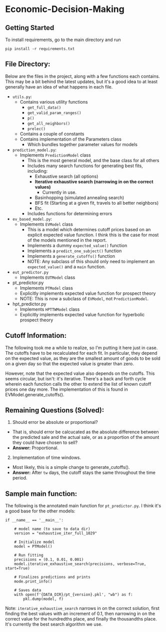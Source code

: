 # Economic-Decision-Making

## Getting Started

To install requirements, go to the main directory and run
```
pip install -r requirements.txt
```

## File Directory:

Below are the files in the project, along with a few functions each contains. This may be a bit behind the latest updates, but it's a good idea to at least generally have an idea of what happens in each file.

- ```utils.py```:
  - Contains various utility functions
    - ```get_full_data()```
    - ```get_valid_param_ranges()```
    - ```p()```
    - ```get_all_neighbors()```
    - ```prelec()```
  - Contains a couple of constants
  - Contains implementation of the Parameters class
    - Which bundles together parameter values for models
- ```prediction_model.py```:
  - Implements ```PredictionModel``` class  
    - This is the most general model, and the base class for all others
    - Includes many search functions for generating best fits, including:
      - Exhaustive search (all options)
      - **Iterative exhaustive search (narrowing in on the correct values)**
        - Currently in use.
      - Basinhopping (simulated annealing search)
      - BFS fit (Starting at a given fit, travels to all better neighbors)
      - Etc.
    - Includes functions for determining errors
- ```ev_based_model.py```:
  - Implements ```EVModel``` class
    - This is a model which determines cutoff prices based on an explicit expected value function. I think this is the case for most of the models mentioned in the report.
    - Implements a dummy ```expected_value()``` function
    - Implements a ```predict_one_subject()``` function
    - Implements a ```generate_cutoffs()``` function
    - NOTE: Any subclass of this should only need to implement an ```expected_value()``` and a ```main``` function.
- ```eut_predictor.py```
  - Implements ```EUTModel``` class
- pt_predictor.py
  - Implements ```PTModel``` class
  - Explicitly implements expected value function for prospect theory
  - NOTE: This is now a subclass of ```EVModel```, not ```PredictionModel```.
- hpt_predictor.py
    - Implements ```HPTTWModel``` class
    - Explicitly implements expected value function for hyperbolic prospect theory

## Cutoff Information:

The following took me a while to realize, so I'm putting it here just in case. The cutoffs have to be recalculated for each fit. In particular, they depend on the expected value, as they are the smallest amount of goods to be sold on a given day so that the expected value is greater than zero.

However, note that the expected value also depends on the cutoffs. This seems circular, but isn't: it's iterative. There's a back and forth cycle wherein each function calls the other to extend the list of known cutoff prices one day more. The implementation of this is found in EVModel.generate_cutoffs().

## Remaining Questions (**Solved**):

1. Should error be absolute or proportional?
  - That is, should error be calcucated as the absolute difference between the predicted sale and the actual sale, or as a proportion of the amount they could have chosen to sell?
  - **Answer:** Proportional.
2. Implementation of time windows.
  - Most likely, this is a simple change to generate_cutoffs().
  - **Answer:** After ```tw``` days, the cutoff stays the same throughout the time period.

## Sample main function:

The following is the annotated main function for ```pt_predictor.py```. I think it's a good base for the other models:

```
if __name__ == '__main__':

    # model name (to save to data dir)
    version = "exhaustive_iter_full_1029"

    # Initialize model
    model = PTModel()

    # Run fitting
    precisions = (0.1, 0.01, 0.001)
    model.iterative_exhaustive_search(precisions, verbose=True, start=True)

    # Finalizes predictions and prints
    mode.print_info()

    # Saves data
    with open(f'{DATA_DIR}/pt_{version}.pkl', "wb") as f:
        pkl.dump(model, f)

```

Note: ```iterative_exhaustive_search``` narrows in on the correct solution, first finding the best values with an increment of 0.1, then narrowing in on the correct value for the hundredths place, and finally the thousandths place. It's currently the best search algorithm we use.
